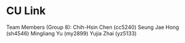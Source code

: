 # CU Link

Team Members (Group 8):
	Chih-Hsin Chen (cc5240)
	Seung Jae Hong (sh4546)
	Mingliang Yu (my2899)
	Yujia Zhai (yz5133)
